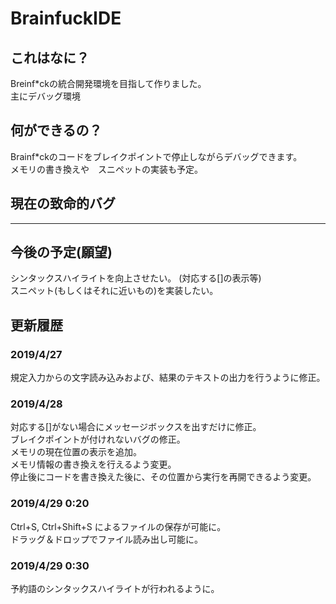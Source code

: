 # BrainfuckIDE
## これはなに？
Breinf\*ckの統合開発環境を目指して作りました。  
主にデバッグ環境

## 何ができるの？
Brainf\*ckのコードをブレイクポイントで停止しながらデバッグできます。  
メモリの書き換えや　スニペットの実装も予定。  

## 現在の致命的バグ
---  

## 今後の予定(願望)
シンタックスハイライトを向上させたい。 (対応する[]の表示等)  
スニペット(もしくはそれに近いもの)を実装したい。   


## 更新履歴
### 2019/4/27
規定入力からの文字読み込みおよび、結果のテキストの出力を行うように修正。 
### 2019/4/28 
対応する[]がない場合にメッセージボックスを出すだけに修正。  
ブレイクポイントが付けれないバグの修正。  
メモリの現在位置の表示を追加。  
メモリ情報の書き換えを行えるよう変更。  
停止後にコードを書き換えた後に、その位置から実行を再開できるよう変更。   
### 2019/4/29 0:20
Ctrl+S, Ctrl+Shift+S によるファイルの保存が可能に。  
ドラッグ＆ドロップでファイル読み出し可能に。
### 2019/4/29 0:30
予約語のシンタックスハイライトが行われるように。    



